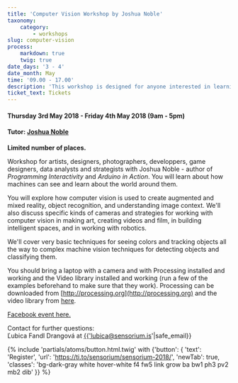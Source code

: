 ```yaml
---
title: 'Computer Vision Workshop by Joshua Noble'
taxonomy:
    category:
        - workshops
slug: computer-vision
process:
    markdown: true
    twig: true
date_days: '3 - 4'
date_month: May
time: '09.00 - 17.00'
description: 'This workshop is designed for anyone interested in learning about how machines can see and learn about the world around them.'
ticket_text: Tickets
---
```


#### Thursday 3rd May 2018 - Friday 4th May 2018 (9am - 5pm)
#### Tutor: [Joshua Noble](https://www.sensorium.is/speakers/joshua-noble)

**Limited number of places.**

Workshop for artists, designers, photographers, developpers, game designers, data analysts and strategists with Joshua Noble - author of _Programming Interactivity_ and _Arduino in Action_. You will learn about how machines can see and learn about the world around them.  

You will explore how computer vision is used to create augmented and mixed reality, object recognition, and understanding image context. We'll also discuss specific kinds of cameras and strategies for working with computer vision in making art, creating videos and film, in building intelligent spaces, and in working with robotics.

We'll cover very basic techniques for seeing colors and tracking objects all the way to complex machine vision techniques for detecting objects and classifying them.

You should bring a laptop with a camera and with Processing installed and working and the Video library installed and working (run a few of the examples beforehand to make sure that they work). Processing can be downloaded from [http://processing.org](http://processing.org) and the video library from [here](https://processing.org/reference/libraries/video/index.html).

[Facebook event here.](https://www.facebook.com/events/550109335382145/)

Contact for further questions: <br>
Ľubica Fandl Drangová at <a href="mailto:{{'lubica@sensorium.is'|safe_email}}">{{'lubica@sensorium.is'|safe_email}}</a>

{% include 'partials/atoms/button.html.twig' with {'button': {
    'text': 'Register',
    'url': 'https://ti.to/sensorium/sensorium-2018/',
    'newTab': true,
    'classes': 'bg-dark-gray white hover-white f4 fw5 link grow ba bw1 ph3 pv2 mb2 dib'
}} %}